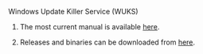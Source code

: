 Windows Update Killer Service (WUKS)

1. The most current manual is available [here](./src/wuks/wuks/Manual.md).

2. Releases and binaries can be downloaded from [here](https://github.com/micrak/WUKS/releases).
